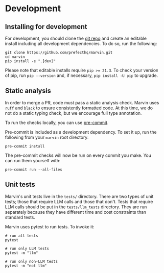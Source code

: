 # Development

## Installing for development

For development, you should clone the [git repo](https://github.com/prefecthq/marvin) and create an editable install including all development dependencies. To do so, run the following:

```shell
git clone https://github.com/prefecthq/marvin.git
cd marvin
pip install -e ".[dev]"
```

Please note that editable installs require `pip >= 21.3`. To check your version of pip, run `pip --version` and, if necessary, `pip install -U pip` to upgrade.

## Static analysis

In order to merge a PR, code must pass a static analysis check. Marvin uses [`ruff`](https://beta.ruff.rs/docs/) and [`black`](https://black.readthedocs.io/en/stable/) to ensure consistently formatted code. At this time, we do not do a static typing check, but we encourage full type annotation. 

To run the checks locally, you can use [pre-commit](https://pre-commit.com/).

Pre-commit is included as a development dependency. To set it up, run the following from your `marvin` root directory:

```shell
pre-commit install
```

The pre-commit checks will now be run on every commit you make. You can run them yourself with:

```shell
pre-commit run --all-files
```

## Unit tests

Marvin's unit tests live in the `tests/` directory. There are two types of unit tests; those that require LLM calls and those that don't. Tests that require LLM calls should be put in the `tests/llm_tests` directory. They are run separately because they have different time and cost constraints than standard tests.

Marvin uses pytest to run tests. To invoke it:
```shell
# run all tests
pytest

# run only LLM tests
pytest -m "llm"

# run only non-LLM tests
pytest -m "not llm"
```